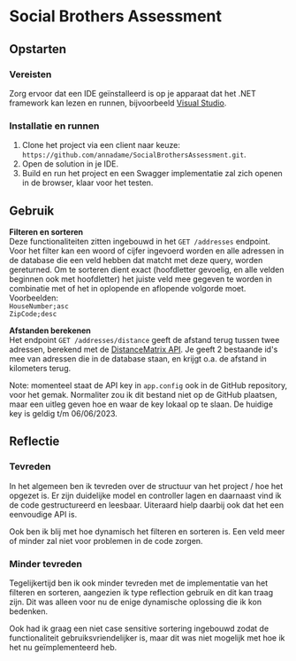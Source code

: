 # Social Brothers Assessment

## Opstarten
### Vereisten
Zorg ervoor dat een IDE geïnstalleerd is op je apparaat dat het .NET framework kan lezen en runnen, bijvoorbeeld [Visual Studio](https://visualstudio.microsoft.com/downloads/).

### Installatie en runnen
1. Clone het project via een client naar keuze: `https://github.com/annadame/SocialBrothersAssessment.git`.
2. Open de solution in je IDE.
3. Build en run het project en een Swagger implementatie zal zich openen in de browser, klaar voor het testen.


## Gebruik
<strong>Filteren en sorteren</strong>  
Deze functionaliteiten zitten ingebouwd in het `GET /addresses` endpoint. Voor het filter kan een woord of cijfer ingevoerd worden en alle adressen in de database die een veld hebben dat matcht met deze query, worden gereturned. Om te sorteren dient exact (hoofdletter gevoelig, en alle velden beginnen ook met hoofdletter) het juiste veld mee gegeven te worden in combinatie met of het in oplopende en aflopende volgorde moet. Voorbeelden:  
`HouseNumber;asc`  
`ZipCode;desc`


<strong>Afstanden berekenen</strong>  
Het endpoint `GET /addresses/distance` geeft de afstand terug tussen twee adressen, berekend met de [DistanceMatrix API](https://distancematrix.ai/). Je geeft 2 bestaande id's mee van adressen die in de database staan, en krijgt o.a. de afstand in kilometers terug.

Note: momenteel staat de API key in `app.config` ook in de GitHub repository, voor het gemak. Normaliter zou ik dit bestand niet op de GitHub plaatsen, maar een uitleg geven hoe en waar de key lokaal op te slaan. De huidige key is geldig t/m 06/06/2023.


## Reflectie
### Tevreden
In het algemeen ben ik tevreden over de structuur van het project / hoe het opgezet is. Er zijn duidelijke model en controller lagen en daarnaast vind ik de code gestructureerd en leesbaar. Uiteraard hielp daarbij ook dat het een eenvoudige API is.

Ook ben ik blij met hoe dynamisch het filteren en sorteren is. Een veld meer of minder zal niet voor problemen in de code zorgen.

### Minder tevreden
Tegelijkertijd ben ik ook minder tevreden met de implementatie van het filteren en sorteren, aangezien ik type reflection gebruik en dit kan traag zijn. Dit was alleen voor nu de enige dynamische oplossing die ik kon bedenken.

Ook had ik graag een niet case sensitive sortering ingebouwd zodat de functionaliteit gebruiksvriendelijker is, maar dit was niet mogelijk met hoe ik het nu geïmplementeerd heb.
